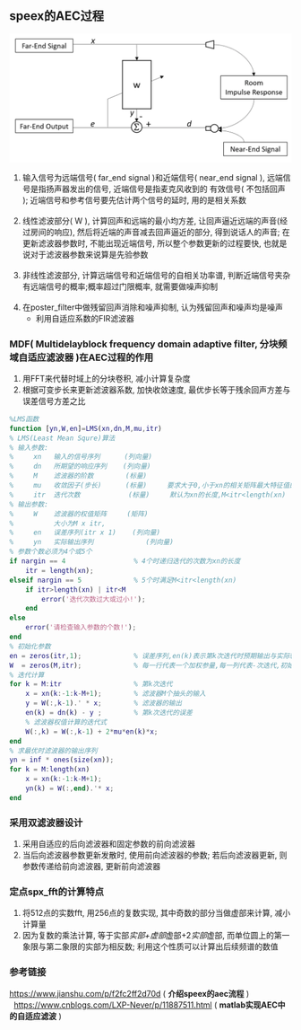 ## speex的AEC过程
![](./img/speex_global.png) 
1. 输入信号为远端信号( far_end signal )和近端信号( near_end signal ), 远端信号是指扬声器发出的信号, 近端信号是指麦克风收到的
有效信号( 不包括回声 ); 近端信号和参考信号要先估计两个信号的延时, 用的是相关系数  
&nbsp;
2. 线性滤波部分( W ), 计算回声和远端的最小均方差, 让回声逼近远端的声音(经过房间的响应), 然后将近端的声音减去回声逼近的部分, 得到说话人的声音; 在更新滤波器参数时, 不能出现近端信号, 所以整个参数更新的过程要快, 也就是说对于滤波器参数来说算是先验参数  
&nbsp;
3. 非线性滤波部分, 计算远端信号和近端信号的自相关功率谱, 判断近端信号夹杂有远端信号的概率;概率超过门限概率, 就需要做噪声抑制  
&nbsp;
4. 在poster_filter中做残留回声消除和噪声抑制, 认为残留回声和噪声均是噪声
   * 利用自适应系数的FIR滤波器

### MDF( Multidelayblock frequency domain adaptive filter, 分块频域自适应滤波器 )在AEC过程的作用
1. 用FFT来代替时域上的分块卷积, 减小计算复杂度
2. 根据可变步长来更新滤波器系数, 加快收敛速度, 最优步长等于残余回声方差与误差信号方差之比

````matlab
%LMS函数
function [yn,W,en]=LMS(xn,dn,M,mu,itr)
% LMS(Least Mean Squre)算法
% 输入参数:
%     xn   输入的信号序列      (列向量)
%     dn   所期望的响应序列    (列向量)
%     M    滤波器的阶数        (标量)
%     mu   收敛因子(步长)      (标量)     要求大于0,小于xn的相关矩阵最大特征值的倒数    
%     itr  迭代次数            (标量)     默认为xn的长度,M<itr<length(xn)
% 输出参数:
%     W    滤波器的权值矩阵     (矩阵)
%          大小为M x itr,
%     en   误差序列(itr x 1)    (列向量)  
%     yn   实际输出序列             (列向量)
% 参数个数必须为4个或5个
if nargin == 4                 % 4个时递归迭代的次数为xn的长度 
    itr = length(xn);
elseif nargin == 5             % 5个时满足M<itr<length(xn)
    if itr>length(xn) | itr<M
        error('迭代次数过大或过小!');
    end
else
    error('请检查输入参数的个数!');
end
% 初始化参数
en = zeros(itr,1);             % 误差序列,en(k)表示第k次迭代时预期输出与实际输入的误差
W  = zeros(M,itr);             % 每一行代表一个加权参量,每一列代表-次迭代,初始为0
% 迭代计算
for k = M:itr                  % 第k次迭代
    x = xn(k:-1:k-M+1);        % 滤波器M个抽头的输入
    y = W(:,k-1).' * x;        % 滤波器的输出
    en(k) = dn(k) - y ;        % 第k次迭代的误差
    % 滤波器权值计算的迭代式
    W(:,k) = W(:,k-1) + 2*mu*en(k)*x;
end
% 求最优时滤波器的输出序列
yn = inf * ones(size(xn));
for k = M:length(xn)
    x = xn(k:-1:k-M+1);
    yn(k) = W(:,end).'* x;
end
````

### 采用双滤波器设计
1. 采用自适应的后向滤波器和固定参数的前向滤波器
2. 当后向滤波器参数更新发散时, 使用前向滤波器的参数; 若后向滤波器更新, 则参数传递给前向滤波器, 更新前向滤波器

### 定点spx_fft的计算特点
1. 将512点的实数fft, 用256点的复数实现, 其中奇数的部分当做虚部来计算, 减小计算量
2. 因为复数的乘法计算, 等于实部*实部+虚部*虚部+2*实部*虚部, 而单位圆上的第一象限与第二象限的实部为相反数; 利用这个性质可以计算出后续频谱的数值

### 参考链接
https://www.jianshu.com/p/f2fc2ff2d70d ( **介绍speex的aec流程** )  
&nbsp;  https://www.cnblogs.com/LXP-Never/p/11887511.html ( **matlab实现AEC中的自适应滤波** )
